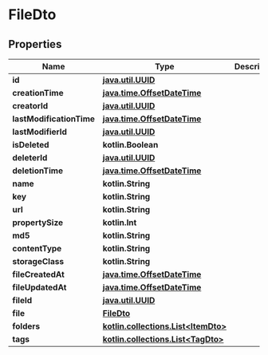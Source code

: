 
# FileDto

## Properties
Name | Type | Description | Notes
------------ | ------------- | ------------- | -------------
**id** | [**java.util.UUID**](java.util.UUID.md) |  |  [optional]
**creationTime** | [**java.time.OffsetDateTime**](java.time.OffsetDateTime.md) |  |  [optional]
**creatorId** | [**java.util.UUID**](java.util.UUID.md) |  |  [optional]
**lastModificationTime** | [**java.time.OffsetDateTime**](java.time.OffsetDateTime.md) |  |  [optional]
**lastModifierId** | [**java.util.UUID**](java.util.UUID.md) |  |  [optional]
**isDeleted** | **kotlin.Boolean** |  |  [optional]
**deleterId** | [**java.util.UUID**](java.util.UUID.md) |  |  [optional]
**deletionTime** | [**java.time.OffsetDateTime**](java.time.OffsetDateTime.md) |  |  [optional]
**name** | **kotlin.String** |  |  [optional]
**key** | **kotlin.String** |  |  [optional]
**url** | **kotlin.String** |  |  [optional]
**propertySize** | **kotlin.Int** |  |  [optional]
**md5** | **kotlin.String** |  |  [optional]
**contentType** | **kotlin.String** |  |  [optional]
**storageClass** | **kotlin.String** |  |  [optional]
**fileCreatedAt** | [**java.time.OffsetDateTime**](java.time.OffsetDateTime.md) |  |  [optional]
**fileUpdatedAt** | [**java.time.OffsetDateTime**](java.time.OffsetDateTime.md) |  |  [optional]
**fileId** | [**java.util.UUID**](java.util.UUID.md) |  |  [optional]
**file** | [**FileDto**](FileDto.md) |  |  [optional]
**folders** | [**kotlin.collections.List&lt;ItemDto&gt;**](ItemDto.md) |  |  [optional]
**tags** | [**kotlin.collections.List&lt;TagDto&gt;**](TagDto.md) |  |  [optional]



